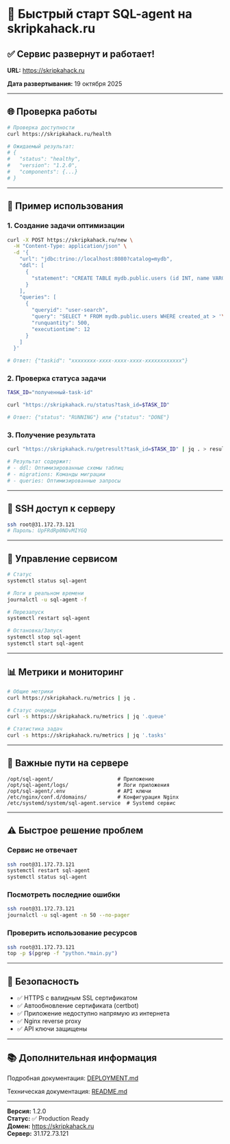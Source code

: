 # 🚀 Быстрый старт SQL-agent на skripkahack.ru

## ✅ Сервис развернут и работает!

**URL:** https://skripkahack.ru

**Дата развертывания:** 19 октября 2025

---

## 🌐 Проверка работы

```bash
# Проверка доступности
curl https://skripkahack.ru/health

# Ожидаемый результат:
# {
#   "status": "healthy",
#   "version": "1.2.0",
#   "components": {...}
# }
```

---

## 📝 Пример использования

### 1. Создание задачи оптимизации

```bash
curl -X POST https://skripkahack.ru/new \
  -H "Content-Type: application/json" \
  -d '{
    "url": "jdbc:trino://localhost:8080?catalog=mydb",
    "ddl": [
      {
        "statement": "CREATE TABLE mydb.public.users (id INT, name VARCHAR(100), created_at DATE)"
      }
    ],
    "queries": [
      {
        "queryid": "user-search",
        "query": "SELECT * FROM mydb.public.users WHERE created_at > '\''2024-01-01'\''",
        "runquantity": 500,
        "executiontime": 12
      }
    ]
  }'

# Ответ: {"taskid": "xxxxxxxx-xxxx-xxxx-xxxx-xxxxxxxxxxxx"}
```

### 2. Проверка статуса задачи

```bash
TASK_ID="полученный-task-id"

curl "https://skripkahack.ru/status?task_id=$TASK_ID"

# Ответ: {"status": "RUNNING"} или {"status": "DONE"}
```

### 3. Получение результата

```bash
curl "https://skripkahack.ru/getresult?task_id=$TASK_ID" | jq . > result.json

# Результат содержит:
# - ddl: Оптимизированные схемы таблиц
# - migrations: Команды миграции
# - queries: Оптимизированные запросы
```

---

## 🔑 SSH доступ к серверу

```bash
ssh root@31.172.73.121
# Пароль: UpFRdRp0NDvMIYGQ
```

---

## 🔧 Управление сервисом

```bash
# Статус
systemctl status sql-agent

# Логи в реальном времени
journalctl -u sql-agent -f

# Перезапуск
systemctl restart sql-agent

# Остановка/Запуск
systemctl stop sql-agent
systemctl start sql-agent
```

---

## 📊 Метрики и мониторинг

```bash
# Общие метрики
curl https://skripkahack.ru/metrics | jq .

# Статус очереди
curl -s https://skripkahack.ru/metrics | jq '.queue'

# Статистика задач
curl -s https://skripkahack.ru/metrics | jq '.tasks'
```

---

## 📁 Важные пути на сервере

```
/opt/sql-agent/                     # Приложение
/opt/sql-agent/logs/                # Логи приложения
/opt/sql-agent/.env                 # API ключи
/etc/nginx/conf.d/domains/          # Конфигурация Nginx
/etc/systemd/system/sql-agent.service  # Systemd сервис
```

---

## ⚠️ Быстрое решение проблем

### Сервис не отвечает
```bash
ssh root@31.172.73.121
systemctl restart sql-agent
systemctl status sql-agent
```

### Посмотреть последние ошибки
```bash
ssh root@31.172.73.121
journalctl -u sql-agent -n 50 --no-pager
```

### Проверить использование ресурсов
```bash
ssh root@31.172.73.121
top -p $(pgrep -f "python.*main.py")
```

---

## 🔐 Безопасность

- ✅ HTTPS с валидным SSL сертификатом
- ✅ Автообновление сертификата (certbot)
- ✅ Приложение недоступно напрямую из интернета
- ✅ Nginx reverse proxy
- ✅ API ключи защищены

---

## 📚 Дополнительная информация

Подробная документация: [DEPLOYMENT.md](./DEPLOYMENT.md)

Техническая документация: [README.md](./README.md)

---

**Версия:** 1.2.0  
**Статус:** ✅ Production Ready  
**Домен:** https://skripkahack.ru  
**Сервер:** 31.172.73.121

